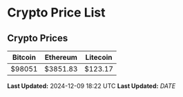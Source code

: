 # Crypto Price List

## Crypto Prices
| Bitcoin | Ethereum | Litecoin |
| ------- | -------- | -------- |
| $98051 | $3851.83 | $123.17 |
**Last Updated:** 2024-12-09 18:22 UTC
**Last Updated:** $DATE$
